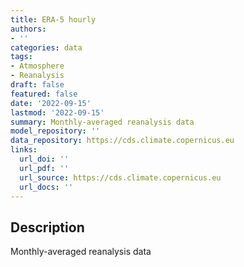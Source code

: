```yaml
---
title: ERA-5 hourly
authors:
- ''
categories: data
tags:
- Atmosphere
- Reanalysis
draft: false
featured: false
date: '2022-09-15'
lastmod: '2022-09-15'
summary: Monthly-averaged reanalysis data
model_repository: ''
data_repository: https://cds.climate.copernicus.eu
links:
  url_doi: ''
  url_pdf: ''
  url_source: https://cds.climate.copernicus.eu
  url_docs: ''
---
```


## Description

Monthly-averaged reanalysis data

